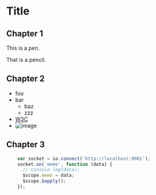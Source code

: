 # Title

## Chapter 1

This is a pen.

That is a pencil.

## Chapter 2

* foo
* bar
  * baz
  * zzz
* [W3C](http://www.w3.org/)
* ![image](http://w3.org/Icons/valid-xhtml10)

## Chapter 3

```js
    var socket = io.connect('http://localhost:9001');
    socket.on('memo', function (data) {
      // console.log(data);
      $scope.memo = data;
      $scope.$apply();
    });  
```
